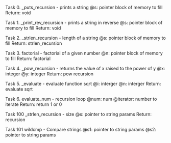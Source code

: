 Task 0.
_puts_recursion - prints a string
@s: pointer block of memory to fill
Return: void

Task 1.
_print_rev_recursion - prints a string in reverse
@s: pointer block of memory to fill
Return: void

Task 2.
_strlen_recursion - length of a string
@s: pointer block of memory to fill
Return: strlen_recursion

Task 3.
factorial - factorial of a given number
@n: pointer block of memory to fill
Return: factorial

Task 4.
_pow_recursion - returns the value of x raised to the power of y
@x: integer
@y: integer
Return: pow recursion

Task 5.
_evaluate - evaluate function sqrt
@i: interger
@n: interger
Return: evaluate sqrt

Task 6.
evaluate_num - recursion loop
@num: num
@iterator: number to iterate
Return: return 1 or 0

Task 100
_strlen_recursion - size
@s: pointer to string params
Return: recursion

Task 101
wildcmp - Compare strings
@s1: pointer to string params
@s2: pointer to string params


